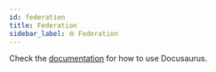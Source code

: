 ```yaml
---
id: federation
title: Federation
sidebar_label: 🌐 Federation
---
```


Check the [documentation](https://docusaurus.io) for how to use Docusaurus.